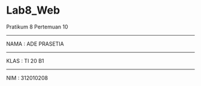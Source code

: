 # Lab8_Web
Pratikum 8 Pertemuan 10


<hr>

NAMA    : ADE PRASETIA

<hr>
KLAS    : TI 20 B1

<hr>
NIM     : 312010208